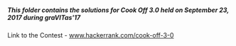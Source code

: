 ##### This folder contains the solutions for Cook Off 3.0 held on September 23, 2017 during graVITas'17

Link to the Contest - www.hackerrank.com/cook-off-3-0
